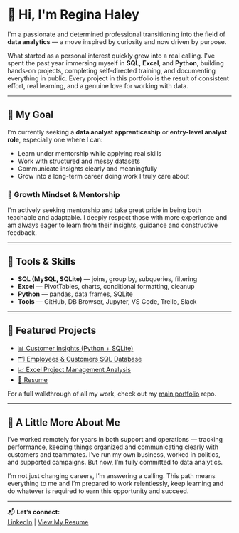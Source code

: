 # 👋 Hi, I'm Regina Haley

I'm a passionate and determined professional transitioning into the field of **data analytics** — a move inspired by curiosity and now driven by purpose.

What started as a personal interest quickly grew into a real calling. I've spent the past year immersing myself in **SQL**, **Excel**, and **Python**, building hands-on projects, completing self-directed training, and documenting everything in public. Every project in this portfolio is the result of consistent effort, real learning, and a genuine love for working with data.

---

## 🎯 My Goal

I’m currently seeking a **data analyst apprenticeship** or **entry-level analyst role**, especially one where I can:
- Learn under mentorship while applying real skills
- Work with structured and messy datasets
- Communicate insights clearly and meaningfully
- Grow into a long-term career doing work I truly care about

### 🌱 Growth Mindset & Mentorship
I’m actively seeking mentorship and take great pride in being both teachable and adaptable. I deeply respect those with more experience and am always eager to learn from their insights, guidance and constructive feedback.

---

## 🧰 Tools & Skills

- **SQL (MySQL, SQLite)** — joins, group by, subqueries, filtering
- **Excel** — PivotTables, charts, conditional formatting, cleanup
- **Python** — pandas, data frames, SQLite
- **Tools** — GitHub, DB Browser, Jupyter, VS Code, Trello, Slack

---

## 📂 Featured Projects

- [📊 Customer Insights (Python + SQLite)](https://github.com/ReginaHaley/Jupyter-customer-data)  
- [🗂️ Employees & Customers SQL Database](https://github.com/ReginaHaley/SQLdatabase)  
- [📈 Excel Project Management Analysis](https://github.com/ReginaHaley/excel-project-management-analysis)  
- [💼 Resume](https://github.com/ReginaHaley/resume)

For a full walkthrough of all my work, check out my [main portfolio](https://github.com/ReginaHaley/data-portfolio) repo.

---

## 💬 A Little More About Me

I’ve worked remotely for years in both support and operations — tracking performance, keeping things organized and communicating clearly with customers and teammates. I’ve run my own business, worked in politics, and supported campaigns. But now, I’m fully committed to data analytics.

I’m not just changing careers, I’m answering a calling. This path means everything to me and I’m prepared to work relentlessly, keep learning and do whatever is required to earn this opportunity and succeed.

---

📬 **Let’s connect:**  
[LinkedIn](https://linkedin.com/in/reginahaley) | [View My Resume](https://github.com/ReginaHaley/resume/blob/main/Regina_Haley_Data_Analyst_Resume.pdf)

